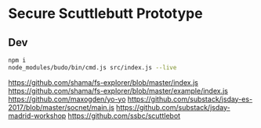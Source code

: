# Secure Scuttlebutt Prototype



## Dev

```sh
npm i
node_modules/budo/bin/cmd.js src/index.js --live
```


https://github.com/shama/fs-explorer/blob/master/index.js
https://github.com/shama/fs-explorer/blob/master/example/index.js
https://github.com/maxogden/yo-yo
https://github.com/substack/jsday-es-2017/blob/master/socnet/main.js
https://github.com/substack/jsday-madrid-workshop
https://github.com/ssbc/scuttlebot

